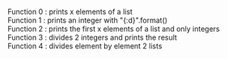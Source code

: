 Function 0 : prints x elements of a list  
Function 1 : prints an integer with "{:d}".format()  
Function 2 : prints the first x elements of a list and only integers  
Function 3 : divides 2 integers and prints the result  
Function 4 : divides element by element 2 lists  
